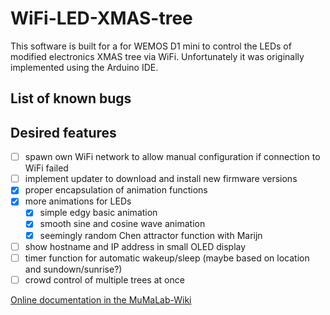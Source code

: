 # WiFi-LED-XMAS-tree
This software is built for a for WEMOS D1 mini to control the LEDs of modified electronics XMAS tree via WiFi. Unfortunately it was originally implemented using the Arduino IDE.

## List of known bugs

## Desired features

- [ ] spawn own WiFi network to allow manual configuration if connection to WiFi failed
- [ ] implement updater to download and install new firmware versions
- [x] proper encapsulation of animation functions
- [x] more animations for LEDs
	- [x] simple edgy basic animation
	- [x] smooth sine and cosine wave animation
	- [x] seemingly random Chen attractor function with Marijn
- [ ] show hostname and IP address in small OLED display
- [ ] timer function for automatic wakeup/sleep (maybe based on location and sundown/sunrise?)
- [ ] crowd control of multiple trees at once

[Online documentation in the MuMaLab-Wiki](https://wiki.munichmakerlab.de/wiki/WiFi-LED-XMAS-tree)
